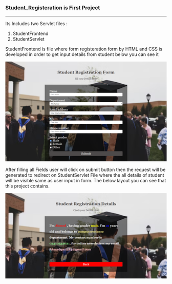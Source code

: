 <h3>Student_Registeration is First Project </h3>
<hr size="1">

Its Includes two Servlet files :
1) StudentFrontend
2) StudentServlet

StudentFrontend is file where form registeration form by HTML and CSS is developed in order to get input details from student below you can see it 

![studentFrontendScreenshot](https://github.com/Ahmadqazi584/Module-3-Java-SEE/blob/main/StudentFrontendScreenShot.png)

After filling all Fields user will click on submit button then the request will be generated to redirect on StudentServlet File where the all details of student will be visible same as user input in form. The below layout you can see that this project contains.

![studentServletScreenshot](https://github.com/Ahmadqazi584/Module-3-Java-SEE/blob/main/StudentServletScreenshot.png)
